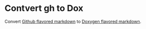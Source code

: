 # Contvert gh to Dox
Convert [Github flavored markdown](https://help.github.com/articles/github-flavored-markdown/) to 
[Doxygen flavored markdown](http://www.stack.nl/~dimitri/doxygen/manual/markdown.html).
